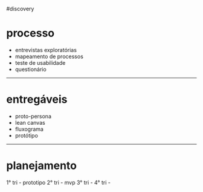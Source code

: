 #discovery 

# processo
- entrevistas exploratórias
- mapeamento de processos
- teste de usabilidade
- questionário

---

# entregáveis
- proto-persona
- lean canvas
- fluxograma
- protótipo

---

# planejamento

1° tri - prototipo
2° tri - mvp
3° tri - 
4° tri - 